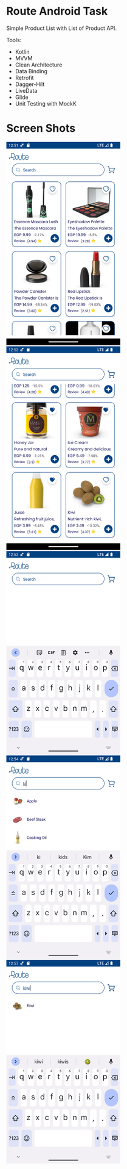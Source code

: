 # Route Android Task
Simple Product List with List of Product API.

 Tools:
- Kotlin
- MVVM
- Clean Architecture
- Data Binding
- Retrofit
- Dagger-Hilt
- LiveData
- Glide
- Unit Testing with MockK


# Screen Shots

<img width="300px" src="Screenshot_20240715_005200.png" alt="image_name png" />
<img width="300px" src="Screenshot_20240715_005324.png" alt="image_name png" />
<img width="300px" src="Screenshot_20240715_005358.png" alt="image_name png" />
<img width="300px" src="Screenshot_20240715_005419.png" alt="image_name png" />
<img width="300px" src="Screenshot_20240715_005757.png" alt="image_name png" />
